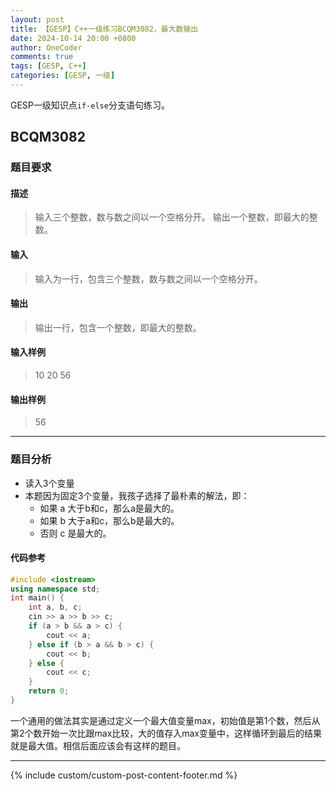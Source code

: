 ```yaml
---
layout: post
title: 【GESP】C++一级练习BCQM3082，最大数输出
date: 2024-10-14 20:00 +0800
author: OneCoder
comments: true
tags: [GESP, C++]
categories: [GESP, 一级]
---
```

GESP一级知识点`if-else`分支语句练习。

<!--more-->

## BCQM3082

### 题目要求

#### 描述

>输入三个整数，数与数之间以一个空格分开。 输出一个整数，即最大的整数。

#### 输入

>输入为一行，包含三个整数，数与数之间以一个空格分开。

#### 输出

>输出一行，包含一个整数，即最大的整数。

#### 输入样例

>10 20 56

#### 输出样例

>56

---

### 题目分析

- 读入3个变量
- 本题因为固定3个变量，我孩子选择了最朴素的解法，即：
  - 如果 a 大于b和c，那么a是最大的。
  - 如果 b 大于a和c，那么b是最大的。
  - 否则 c 是最大的。

#### 代码参考

```cpp
#include <iostream>
using namespace std;
int main() {
    int a, b, c;
    cin >> a >> b >> c;
    if (a > b && a > c) {
        cout << a;
    } else if (b > a && b > c) {
        cout << b;
    } else {
        cout << c;
    }
    return 0;
}
```

一个通用的做法其实是通过定义一个最大值变量max，初始值是第1个数，然后从第2个数开始一次比跟max比较，大的值存入max变量中，这样循环到最后的结果就是最大值。相信后面应该会有这样的题目。

---

{% include custom/custom-post-content-footer.md %}
